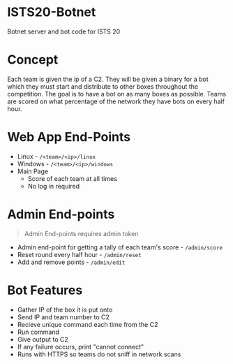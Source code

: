 # ISTS20-Botnet
Botnet server and bot code for ISTS 20

# Concept
Each team is given the ip of a C2. They will be given a binary for a bot which they must start and distribute to other boxes throughout the competition. The goal is to have a bot on as many boxes as possible. Teams are scored on what percentage of the network they have bots on every half hour. 

# Web App End-Points
+ Linux - `/<team>/<ip>/linux`
+ Windows - `/<team>/<ip>/windows`
+ Main Page 
  + Score of each team at all times
  + No log in required 
 
# Admin End-points 
> Admin End-points requires admin token 
+ Admin end-point for getting a tally of each team's score - `/admin/score`
+ Reset round every half hour - `/admin/reset`
+ Add and remove points - `/admin/edit`

# Bot Features
+ Gather IP of the box it is put onto 
+ Send IP and team number to C2
+ Recieve unique command each time from the C2
+ Run command
+ Give output to C2
+ If any failure occurs, print "cannot connect" 
+ Runs with HTTPS so teams do not sniff in network scans  
